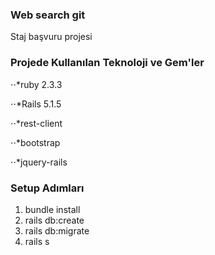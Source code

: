 ### Web search git

Staj başvuru projesi

### Projede Kullanılan Teknoloji ve Gem'ler
⋅⋅*ruby 2.3.3

⋅⋅*Rails 5.1.5

⋅⋅*rest-client

⋅⋅*bootstrap

⋅⋅*jquery-rails

### Setup Adımları
1. bundle install
2. rails db:create
3. rails db:migrate
4. rails s

